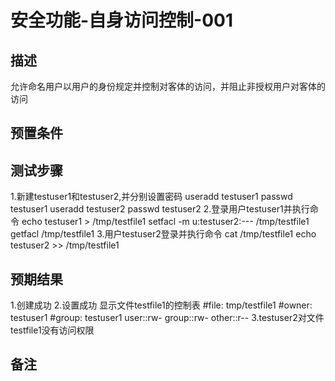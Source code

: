 # 安全功能-自身访问控制-001

## 描述

允许命名用户以用户的身份规定并控制对客体的访问，并阻止非授权用户对客体的访问

## 预置条件

## 测试步骤

1.新建testuser1和testuser2,并分别设置密码
useradd testuser1
passwd testuser1
useradd testuser2
passwd testuser2
2.登录用户testuser1并执行命令
echo testuser1 > /tmp/testfile1
setfacl -m u:testuser2:--- /tmp/testfile1
getfacl /tmp/testfile1
3.用户testuser2登录并执行命令
cat /tmp/testfile1
echo testuser2 >> /tmp/testfile1

## 预期结果

1.创建成功
2.设置成功
显示文件testfile1的控制表
#file: tmp/testfile1
#owner: testuser1
#group: testuser1
user::rw-
group::rw-
other::r--
3.testuser2对文件testfile1没有访问权限

## 备注